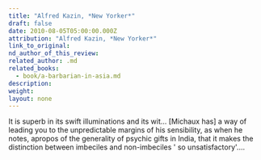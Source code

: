```yaml
---
title: "Alfred Kazin, *New Yorker*"
draft: false
date: 2010-08-05T05:00:00.000Z
attribution: "Alfred Kazin, *New Yorker*"
link_to_original:
nd_author_of_this_review:
related_author: .md
related_books:
  - book/a-barbarian-in-asia.md
description:
weight:
layout: none
---
```

It is superb in its swift illuminations and its wit... [Michaux has] a way of leading you to the unpredictable margins of his sensibility, as when he notes, apropos of the generality of psychic gifts in India, that it makes the distinction between imbeciles and non-imbeciles ' so unsatisfactory'....

